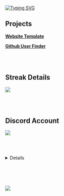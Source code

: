 
<a href="https://git.io/typing-svg"><img src="https://readme-typing-svg.herokuapp.com?font=&size=25&duration=1700&pause=500&color=FE0088&background=00000000&multiline=true&width=435&height=100&lines=14+y%2Fo;Programming+atheist;Super+cool+html+coder+%F0%9F%98%81" alt="Typing SVG" /></a>

<h2>Projects</h2>

<div></div>

<b><a href="https://caseisbusy.github.io/websiteTemplate.html">Website Template</a></b>

<div></div>

<b><a href="https://caseisbusy.github.io/githubUserFinder.html">Github User Finder</a></b>

<br></br>

<h2>Streak Details</h2>

<a href="https://git.io/streak-stats"><img src="https://streak-stats.demolab.com/?user=caseisbusy&theme=violet-dark"></a>

<br></br>

<h2>Discord Account</h2>

<div>
	
<a href="https://lanyard-profile-readme.vercel.app"><img src="https://lanyard-profile-readme.vercel.app/api/626848427736694795?theme=dark&bg=222024&animated=true&hideDiscrim=true&borderRadius=30px&idleMessage=Not playing anything"></a>

<br></br>
	
<details> 
   <summary>Details</summary>
    <br/>
    <div>
 <a href="https://github.com/anuraghazra/github-readme-stats"><img src="https://github-readme-stats-notauserx.vercel.app/api/top-langs/?username=caseisbusy&layout=compact&text_color=FE0088&title_color=FE0088&bg_color=1B1212&border_radius=6&card_width=445&hide=nix,shell" /></a>
			<br></br>
	<a href="https://github.com/anuraghazra/github-readme-stats"><img src="https://github-readme-stats.vercel.app/api?username=caseisbusy&title_color=FE0088&icon_color=FFC000&text_color=FE0088&bg_color=020201&show_icons=true&hide=issues"></a>
		 </div>
  </details>
  <br/>
 
</div>

<br></br>
	
 
<a href="https://github.com/kittinan/spotify-github-profile"><img src="https://spotify-github-profile.vercel.app/api/view?uid=soloboyyeet&cover_image=true&theme=novatorem"></a>